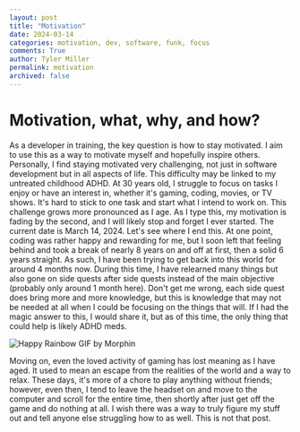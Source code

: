 ```yaml
---
layout: post
title: "Motivation"
date: 2024-03-14
categories: motivation, dev, software, funk, focus
comments: True
author: Tyler Miller
permalink: motivation
archived: false
---
```


# Motivation, what, why, and how?

As a developer in training, the key question is how to stay motivated. I aim to use this as a way to motivate myself and hopefully inspire others. Personally, I find staying motivated very challenging, not just in software development but in all aspects of life. This difficulty may be linked to my untreated childhood ADHD. At 30 years old, I struggle to focus on tasks I enjoy or have an interest in, whether it's gaming, coding, movies, or TV shows. It's hard to stick to one task and start what I intend to work on. This challenge grows more pronounced as I age. As I type this, my motivation is fading by the second, and I will likely stop and forget I ever started. The current date is March 14, 2024. Let's see where I end this. At one point, coding was rather happy and rewarding for me, but I soon left that feeling behind and took a break of nearly 8 years on and off at first, then a solid 6 years straight. As such, I have been trying to get back into this world for around 4 months now. During this time, I have relearned many things but also gone on side quests after side quests instead of the main objective (probably only around 1 month here). Don't get me wrong, each side quest does bring more and more knowledge, but this is knowledge that may not be needed at all when I could be focusing on the things that will. If I had the magic answer to this, I would share it, but as of this time, the only thing that could help is likely ADHD meds.

![Happy Rainbow GIF by Morphin](https://media3.giphy.com/media/Ri7d8I18cto2jufOKc/giphy.gif)

Moving on, even the loved activity of gaming has lost meaning as I have aged. It used to mean an escape from the realities of the world and a way to relax. These days, it's more of a chore to play anything without friends; however, even then, I tend to leave the headset on and move to the computer and scroll for the entire time, then shortly after just get off the game and do nothing at all. I wish there was a way to truly figure my stuff out and tell anyone else struggling how to as well. This is not that post.
